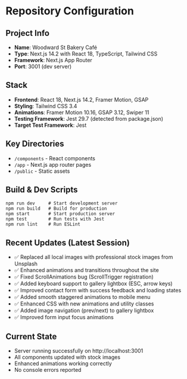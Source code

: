 # Repository Configuration

## Project Info
- **Name**: Woodward St Bakery Café
- **Type**: Next.js 14.2 with React 18, TypeScript, Tailwind CSS
- **Framework**: Next.js App Router
- **Port**: 3001 (dev server)

## Stack
- **Frontend**: React 18, Next.js 14.2, Framer Motion, GSAP
- **Styling**: Tailwind CSS 3.4
- **Animations**: Framer Motion 10.16, GSAP 3.12, Swiper 11
- **Testing Framework**: Jest 29.7 (detected from package.json)
- **Target Test Framework**: Jest

## Key Directories
- `/components` - React components
- `/app` - Next.js app router pages
- `/public` - Static assets

## Build & Dev Scripts
```
npm run dev     # Start development server
npm run build   # Build for production
npm start       # Start production server
npm test        # Run tests with Jest
npm run lint    # Run ESLint
```

## Recent Updates (Latest Session)
- ✅ Replaced all local images with professional stock images from Unsplash
- ✅ Enhanced animations and transitions throughout the site
- ✅ Fixed ScrollAnimations bug (ScrollTrigger registration)
- ✅ Added keyboard support to gallery lightbox (ESC, arrow keys)
- ✅ Improved contact form with success feedback and loading states
- ✅ Added smooth staggered animations to mobile menu
- ✅ Enhanced CSS with new animations and utility classes
- ✅ Added image navigation (prev/next) to gallery lightbox
- ✅ Improved form input focus animations

## Current State
- Server running successfully on http://localhost:3001
- All components updated with stock images
- Enhanced animations working correctly
- No console errors reported